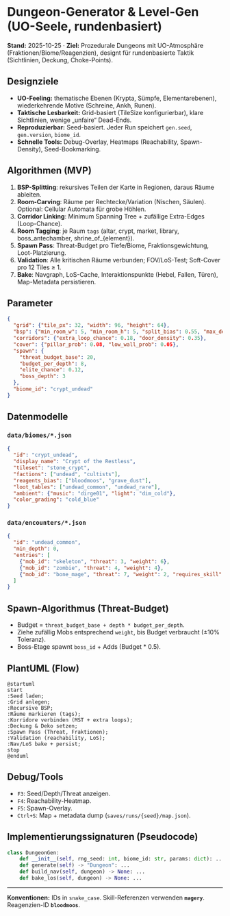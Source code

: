 
# Dungeon-Generator & Level-Gen (UO-Seele, rundenbasiert)

**Stand:** 2025-10-25 · **Ziel:** Prozedurale Dungeons mit UO-Atmosphäre (Fraktionen/Biome/Reagenzien), designt für rundenbasierte Taktik (Sichtlinien, Deckung, Choke-Points).

## Designziele

- **UO-Feeling:** thematische Ebenen (Krypta, Sümpfe, Elementarebenen), wiederkehrende Motive (Schreine, Ankh, Runen).
- **Taktische Lesbarkeit:** Grid-basiert (TileSize konfigurierbar), klare Sichtlinien, wenige „unfaire“ Dead-Ends.
- **Reproduzierbar:** Seed-basiert. Jeder Run speichert `gen.seed`, `gen.version`, `biome_id`.
- **Schnelle Tools:** Debug-Overlay, Heatmaps (Reachability, Spawn-Density), Seed-Bookmarking.

## Algorithmen (MVP)

1. **BSP-Splitting**: rekursives Teilen der Karte in Regionen, daraus Räume ableiten.
2. **Room-Carving**: Räume per Rechtecke/Variation (Nischen, Säulen). Optional: Cellular Automata für grobe Höhlen.
3. **Corridor Linking**: Minimum Spanning Tree + zufällige Extra-Edges (Loop-Chance).
4. **Room Tagging**: je Raum `tags` (altar, crypt, market, library, boss_antechamber, shrine_of_{element}).
5. **Spawn Pass**: Threat-Budget pro Tiefe/Biome, Fraktionsgewichtung, Loot-Platzierung.
6. **Validation**: Alle kritischen Räume verbunden; FOV/LoS-Test; Soft-Cover pro 12 Tiles ≥ 1.
7. **Bake**: Navgraph, LoS-Cache, Interaktionspunkte (Hebel, Fallen, Türen), Map-Metadata persistieren.

## Parameter

```json
{
  "grid": {"tile_px": 32, "width": 96, "height": 64},
  "bsp": {"min_room_w": 5, "min_room_h": 5, "split_bias": 0.55, "max_depth": 6},
  "corridors": {"extra_loop_chance": 0.18, "door_density": 0.35},
  "cover": {"pillar_prob": 0.08, "low_wall_prob": 0.05},
  "spawn": {
    "threat_budget_base": 20,
    "budget_per_depth": 8,
    "elite_chance": 0.12,
    "boss_depth": 3
  },
  "biome_id": "crypt_undead"
}
```

## Datenmodelle

### `data/biomes/*.json`
```json
{
  "id": "crypt_undead",
  "display_name": "Crypt of the Restless",
  "tileset": "stone_crypt",
  "factions": ["undead", "cultists"],
  "reagents_bias": ["bloodmoos", "grave_dust"],
  "loot_tables": ["undead_common", "undead_rare"],
  "ambient": {"music": "dirge01", "light": "dim_cold"},
  "color_grading": "cold_blue"
}
```

### `data/encounters/*.json`
```json
{
  "id": "undead_common",
  "min_depth": 0,
  "entries": [
    {"mob_id": "skeleton", "threat": 3, "weight": 6},
    {"mob_id": "zombie", "threat": 4, "weight": 4},
    {"mob_id": "bone_mage", "threat": 7, "weight": 2, "requires_skill": "magery"}
  ]
}
```

## Spawn-Algorithmus (Threat-Budget)

- Budget = `threat_budget_base + depth * budget_per_depth`.
- Ziehe zufällig Mobs entsprechend `weight`, bis Budget verbraucht (±10% Toleranz).
- Boss-Etage spawnt `boss_id` + Adds (Budget * 0.5).

## PlantUML (Flow)

```plantuml
@startuml
start
:Seed laden;
:Grid anlegen;
:Recursive BSP;
:Räume markieren (tags);
:Korridore verbinden (MST + extra loops);
:Deckung & Deko setzen;
:Spawn Pass (Threat, Fraktionen);
:Validation (reachability, LoS);
:Nav/LoS bake + persist;
stop
@enduml
```

## Debug/Tools

- `F3`: Seed/Depth/Threat anzeigen.
- `F4`: Reachability-Heatmap.
- `F5`: Spawn-Overlay.
- `Ctrl+S`: Map + metadata dump (`saves/runs/{seed}/map.json`).

## Implementierungssignaturen (Pseudocode)

```python
class DungeonGen:
    def __init__(self, rng_seed: int, biome_id: str, params: dict): ...
    def generate(self) -> "Dungeon": ...
    def build_nav(self, dungeon) -> None: ...
    def bake_los(self, dungeon) -> None: ...
```

---

**Konventionen:** IDs in `snake_case`. Skill-Referenzen verwenden **`magery`**. Reagenzien-ID **`bloodmoos`**.
